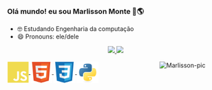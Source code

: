 ### Olá mundo! eu sou Marlisson Monte 👋🌎

- 🤓 Estudando Engenharia da computação
- 😄 Pronouns: ele/dele

<div align="center">
    <a href="https://github.com/marlissonmonte">
    <img height="150em" src="https://github-readme-stats.vercel.app/api?username=marlissonmonte&show_icons=true&theme=dracula&include_all_commits=true&count_private=true"/>
    <img height="150em" src="https://github-readme-stats.vercel.app/api/top-langs/?username=marlissonmonte&layout=compact&langs_count=7&theme=dracula"/>
  </div>

  <div style="display: inline_block"><br>
    <img align="center" alt="Marlisson-Js" height="50" width="50" src="https://raw.githubusercontent.com/devicons/devicon/master/icons/javascript/javascript-plain.svg">
    <img align="center" alt="Marlisson-HTML" height="50" width="50" src="https://raw.githubusercontent.com/devicons/devicon/master/icons/html5/html5-original.svg">
    <img align="center" alt="Marlisson-CSS" height="50" width="50" src="https://raw.githubusercontent.com/devicons/devicon/master/icons/css3/css3-original.svg">
    <img align="center" alt="Marlisson-Python" height="50" width="50" src="https://raw.githubusercontent.com/devicons/devicon/master/icons/python/python-original.svg">
    <img align="right" alt="Marlisson-pic" height="150" width="150" src="https://user-images.githubusercontent.com/92329431/180351351-676fbbe0-acc2-4362-8488-0b8fb2f857a9.png">
      
  </div>
